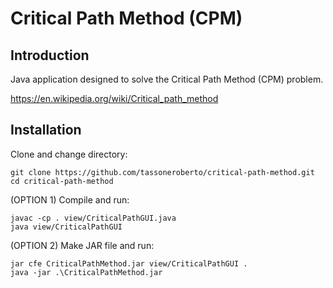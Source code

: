 # Critical Path Method (CPM)

## Introduction
Java application designed to solve the Critical Path Method (CPM) problem.

https://en.wikipedia.org/wiki/Critical_path_method

## Installation
Clone and change directory:
```
git clone https://github.com/tassoneroberto/critical-path-method.git
cd critical-path-method

```
(OPTION 1) Compile and run:
```
javac -cp . view/CriticalPathGUI.java
java view/CriticalPathGUI
```
(OPTION 2) Make JAR file and run:
```
jar cfe CriticalPathMethod.jar view/CriticalPathGUI .
java -jar .\CriticalPathMethod.jar
```
